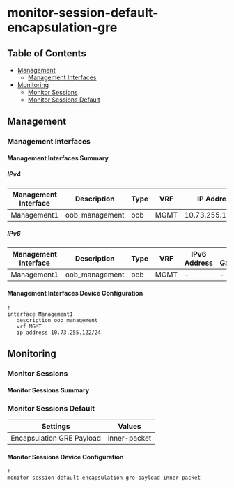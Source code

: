 # monitor-session-default-encapsulation-gre

## Table of Contents

- [Management](#management)
  - [Management Interfaces](#management-interfaces)
- [Monitoring](#monitoring)
  - [Monitor Sessions](#monitor-sessions)
  - [Monitor Sessions Default](#monitor-sessions-default)

## Management

### Management Interfaces

#### Management Interfaces Summary

##### IPv4

| Management Interface | Description | Type | VRF | IP Address | Gateway |
| -------------------- | ----------- | ---- | --- | ---------- | ------- |
| Management1 | oob_management | oob | MGMT | 10.73.255.122/24 | 10.73.255.2 |

##### IPv6

| Management Interface | Description | Type | VRF | IPv6 Address | IPv6 Gateway |
| -------------------- | ----------- | ---- | --- | ------------ | ------------ |
| Management1 | oob_management | oob | MGMT | - | - |

#### Management Interfaces Device Configuration

```eos
!
interface Management1
   description oob_management
   vrf MGMT
   ip address 10.73.255.122/24
```

## Monitoring

### Monitor Sessions

#### Monitor Sessions Summary

### Monitor Sessions Default

| Settings | Values |
| -------- | ------ |
| Encapsulation GRE Payload | inner-packet |

#### Monitor Sessions Device Configuration

```eos
!
monitor session default encapsulation gre payload inner-packet
```
